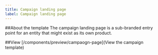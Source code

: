 ```yaml
---
title: Campaign landing page
label: Campaign landing page
---
```


##About the template
The campaign landing page is a sub-branded entry point for an entity that might exist as its own product.

##View
[/components/preview/campaogn-page](View the campaign template)